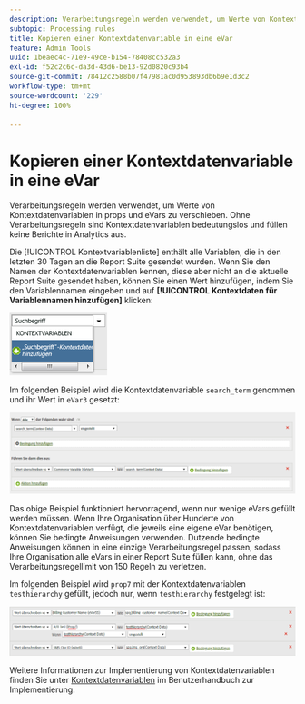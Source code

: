 ```yaml
---
description: Verarbeitungsregeln werden verwendet, um Werte von Kontextdatenvariablen in props und eVars zu verschieben.
subtopic: Processing rules
title: Kopieren einer Kontextdatenvariable in eine eVar
feature: Admin Tools
uuid: 1beaec4c-71e9-49ce-b154-78408cc532a3
exl-id: f52c2c6c-da3d-43d6-be13-92d0820c93b4
source-git-commit: 78412c2588b07f47981ac0d953893db6b9e1d3c2
workflow-type: tm+mt
source-wordcount: '229'
ht-degree: 100%

---
```


# Kopieren einer Kontextdatenvariable in eine eVar

Verarbeitungsregeln werden verwendet, um Werte von Kontextdatenvariablen in props und eVars zu verschieben. Ohne Verarbeitungsregeln sind Kontextdatenvariablen bedeutungslos und füllen keine Berichte in Analytics aus.

Die [!UICONTROL Kontextvariablenliste] enthält alle Variablen, die in den letzten 30 Tagen an die Report Suite gesendet wurden. Wenn Sie den Namen der Kontextdatenvariablen kennen, diese aber nicht an die aktuelle Report Suite gesendet haben, können Sie einen Wert hinzufügen, indem Sie den Variablennamen eingeben und auf **[!UICONTROL Kontextdaten für Variablennamen hinzufügen]** klicken:

![Hinzufügen](assets/add-context-variable.png)

Im folgenden Beispiel wird die Kontextdatenvariable `search_term` genommen und ihr Wert in `eVar3` gesetzt:

![Festlegen](assets/set-context-data.png)

Das obige Beispiel funktioniert hervorragend, wenn nur wenige eVars gefüllt werden müssen. Wenn Ihre Organisation über Hunderte von Kontextdatenvariablen verfügt, die jeweils eine eigene eVar benötigen, können Sie bedingte Anweisungen verwenden. Dutzende bedingte Anweisungen können in eine einzige Verarbeitungsregel passen, sodass Ihre Organisation alle eVars in einer Report Suite füllen kann, ohne das Verarbeitungsregellimit von 150 Regeln zu verletzen.

Im folgenden Beispiel wird `prop7` mit der Kontextdatenvariablen `testhierarchy` gefüllt, jedoch nur, wenn `testhierarchy` festgelegt ist:

![Bedingt](assets/add-conditional.png)

Weitere Informationen zur Implementierung von Kontextdatenvariablen finden Sie unter [Kontextdatenvariablen](/help/implement/vars/page-vars/contextdata.md) im Benutzerhandbuch zur Implementierung.
